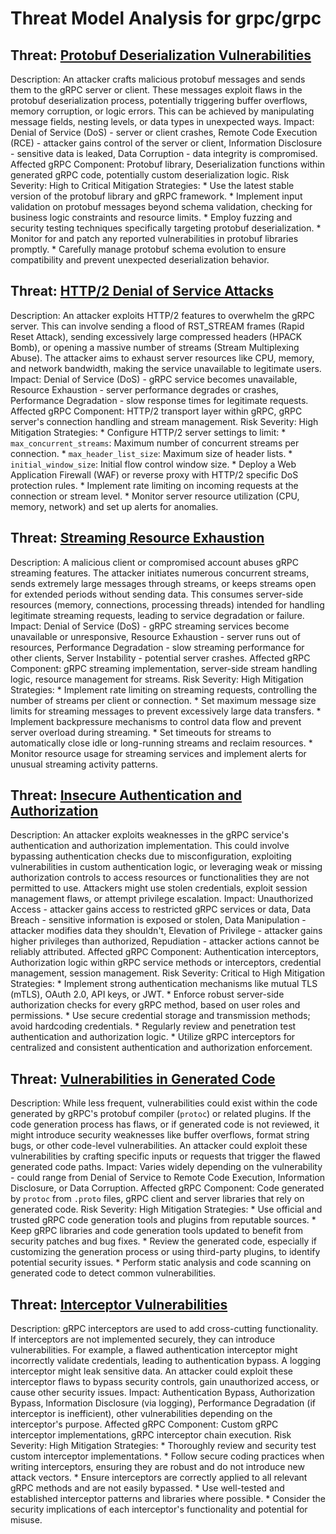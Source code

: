 # Threat Model Analysis for grpc/grpc

## Threat: [Protobuf Deserialization Vulnerabilities](./threats/protobuf_deserialization_vulnerabilities.md)

Description: An attacker crafts malicious protobuf messages and sends them to the gRPC server or client. These messages exploit flaws in the protobuf deserialization process, potentially triggering buffer overflows, memory corruption, or logic errors. This can be achieved by manipulating message fields, nesting levels, or data types in unexpected ways.
Impact: Denial of Service (DoS) - server or client crashes, Remote Code Execution (RCE) - attacker gains control of the server or client, Information Disclosure - sensitive data is leaked, Data Corruption - data integrity is compromised.
Affected gRPC Component: Protobuf library, Deserialization functions within generated gRPC code, potentially custom deserialization logic.
Risk Severity: High to Critical
Mitigation Strategies:
    *   Use the latest stable version of the protobuf library and gRPC framework.
    *   Implement input validation on protobuf messages beyond schema validation, checking for business logic constraints and resource limits.
    *   Employ fuzzing and security testing techniques specifically targeting protobuf deserialization.
    *   Monitor for and patch any reported vulnerabilities in protobuf libraries promptly.
    *   Carefully manage protobuf schema evolution to ensure compatibility and prevent unexpected deserialization behavior.

## Threat: [HTTP/2 Denial of Service Attacks](./threats/http2_denial_of_service_attacks.md)

Description: An attacker exploits HTTP/2 features to overwhelm the gRPC server. This can involve sending a flood of RST_STREAM frames (Rapid Reset Attack), sending excessively large compressed headers (HPACK Bomb), or opening a massive number of streams (Stream Multiplexing Abuse). The attacker aims to exhaust server resources like CPU, memory, and network bandwidth, making the service unavailable to legitimate users.
Impact: Denial of Service (DoS) - gRPC service becomes unavailable, Resource Exhaustion - server performance degrades or crashes, Performance Degradation - slow response times for legitimate requests.
Affected gRPC Component: HTTP/2 transport layer within gRPC, gRPC server's connection handling and stream management.
Risk Severity: High
Mitigation Strategies:
    *   Configure HTTP/2 server settings to limit:
        *   `max_concurrent_streams`: Maximum number of concurrent streams per connection.
        *   `max_header_list_size`: Maximum size of header lists.
        *   `initial_window_size`: Initial flow control window size.
    *   Deploy a Web Application Firewall (WAF) or reverse proxy with HTTP/2 specific DoS protection rules.
    *   Implement rate limiting on incoming requests at the connection or stream level.
    *   Monitor server resource utilization (CPU, memory, network) and set up alerts for anomalies.

## Threat: [Streaming Resource Exhaustion](./threats/streaming_resource_exhaustion.md)

Description: A malicious client or compromised account abuses gRPC streaming features. The attacker initiates numerous concurrent streams, sends extremely large messages through streams, or keeps streams open for extended periods without sending data. This consumes server-side resources (memory, connections, processing threads) intended for handling legitimate streaming requests, leading to service degradation or failure.
Impact: Denial of Service (DoS) - gRPC streaming services become unavailable or unresponsive, Resource Exhaustion - server runs out of resources, Performance Degradation - slow streaming performance for other clients, Server Instability - potential server crashes.
Affected gRPC Component: gRPC streaming implementation, server-side stream handling logic, resource management for streams.
Risk Severity: High
Mitigation Strategies:
    *   Implement rate limiting on streaming requests, controlling the number of streams per client or connection.
    *   Set maximum message size limits for streaming messages to prevent excessively large data transfers.
    *   Implement backpressure mechanisms to control data flow and prevent server overload during streaming.
    *   Set timeouts for streams to automatically close idle or long-running streams and reclaim resources.
    *   Monitor resource usage for streaming services and implement alerts for unusual streaming activity patterns.

## Threat: [Insecure Authentication and Authorization](./threats/insecure_authentication_and_authorization.md)

Description: An attacker exploits weaknesses in the gRPC service's authentication and authorization implementation. This could involve bypassing authentication checks due to misconfiguration, exploiting vulnerabilities in custom authentication logic, or leveraging weak or missing authorization controls to access resources or functionalities they are not permitted to use. Attackers might use stolen credentials, exploit session management flaws, or attempt privilege escalation.
Impact: Unauthorized Access - attacker gains access to restricted gRPC services or data, Data Breach - sensitive information is exposed or stolen, Data Manipulation - attacker modifies data they shouldn't, Elevation of Privilege - attacker gains higher privileges than authorized, Repudiation - attacker actions cannot be reliably attributed.
Affected gRPC Component: Authentication interceptors, Authorization logic within gRPC service methods or interceptors, credential management, session management.
Risk Severity: Critical to High
Mitigation Strategies:
    *   Implement strong authentication mechanisms like mutual TLS (mTLS), OAuth 2.0, API keys, or JWT.
    *   Enforce robust server-side authorization checks for every gRPC method, based on user roles and permissions.
    *   Use secure credential storage and transmission methods; avoid hardcoding credentials.
    *   Regularly review and penetration test authentication and authorization logic.
    *   Utilize gRPC interceptors for centralized and consistent authentication and authorization enforcement.

## Threat: [Vulnerabilities in Generated Code](./threats/vulnerabilities_in_generated_code.md)

Description: While less frequent, vulnerabilities could exist within the code generated by gRPC's protobuf compiler (`protoc`) or related plugins. If the code generation process has flaws, or if generated code is not reviewed, it might introduce security weaknesses like buffer overflows, format string bugs, or other code-level vulnerabilities. An attacker could exploit these vulnerabilities by crafting specific inputs or requests that trigger the flawed generated code paths.
Impact: Varies widely depending on the vulnerability - could range from Denial of Service to Remote Code Execution, Information Disclosure, or Data Corruption.
Affected gRPC Component: Code generated by `protoc` from `.proto` files, gRPC client and server libraries that rely on generated code.
Risk Severity: High
Mitigation Strategies:
    *   Use official and trusted gRPC code generation tools and plugins from reputable sources.
    *   Keep gRPC libraries and code generation tools updated to benefit from security patches and bug fixes.
    *   Review the generated code, especially if customizing the generation process or using third-party plugins, to identify potential security issues.
    *   Perform static analysis and code scanning on generated code to detect common vulnerabilities.

## Threat: [Interceptor Vulnerabilities](./threats/interceptor_vulnerabilities.md)

Description: gRPC interceptors are used to add cross-cutting functionality. If interceptors are not implemented securely, they can introduce vulnerabilities. For example, a flawed authentication interceptor might incorrectly validate credentials, leading to authentication bypass. A logging interceptor might leak sensitive data. An attacker could exploit these interceptor flaws to bypass security controls, gain unauthorized access, or cause other security issues.
Impact: Authentication Bypass, Authorization Bypass, Information Disclosure (via logging), Performance Degradation (if interceptor is inefficient), other vulnerabilities depending on the interceptor's purpose.
Affected gRPC Component: Custom gRPC interceptor implementations, gRPC interceptor chain execution.
Risk Severity: High
Mitigation Strategies:
    *   Thoroughly review and security test custom interceptor implementations.
    *   Follow secure coding practices when writing interceptors, ensuring they are robust and do not introduce new attack vectors.
    *   Ensure interceptors are correctly applied to all relevant gRPC methods and are not easily bypassed.
    *   Use well-tested and established interceptor patterns and libraries where possible.
    *   Consider the security implications of each interceptor's functionality and potential for misuse.

